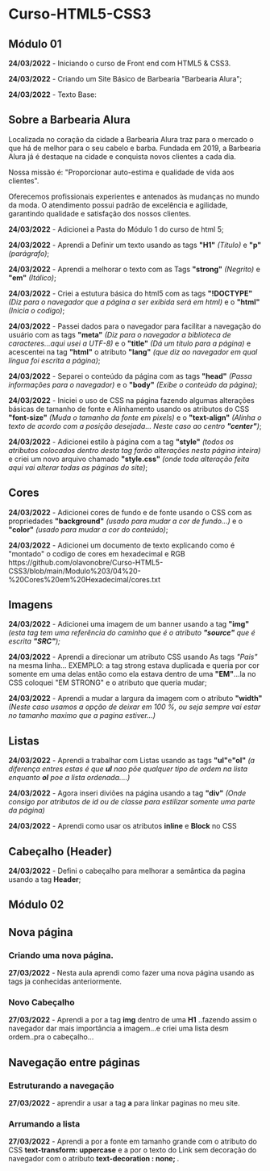 # Curso-HTML5-CSS3
## Módulo 01
<p><strong>24/03/2022</strong> - Iniciando o curso de Front end com HTML5 & CSS3.</p>
<p><strong>24/03/2022</strong> - Criando um Site Básico de Barbearia "Barbearia Alura";</p>
<p><strong>24/03/2022</strong> - Texto Base:</p>

## Sobre a Barbearia Alura 

<p>Localizada no coração da cidade a Barbearia Alura traz para o mercado o que há de melhor para o seu cabelo e barba. Fundada em 2019, a Barbearia Alura já é destaque na cidade e conquista novos clientes a cada dia.</p>

<p>Nossa missão é: "Proporcionar auto-estima e qualidade de vida aos clientes".</p>

<p>Oferecemos profissionais experientes e antenados às mudanças no mundo da moda. O atendimento possui padrão de excelência e agilidade, garantindo qualidade e satisfação dos nossos clientes.</p>

<strong>24/03/2022</strong> - Adicionei a Pasta do Módulo 1 do curso de html 5;
<p><strong>24/03/2022</strong> - Aprendi a Definir um texto usando as tags <strong>"H1"</strong> <em>(Título)</em> e <strong>"p"</strong> <em>(parágrafo)</em>;</p>

<p><strong>24/03/2022</strong> - Aprendi a melhorar o texto com as Tags <strong>"strong"</strong> <em>(Negrito)</em> e <strong>"em"</strong> <em>(Itálico)</em>;</p>
<p><strong>24/03/2022</strong> - Criei a estutura básica do html5 com as tags <strong>"!DOCTYPE"</strong> <em>(Diz para o navegador que a página a ser exibida será em html)</em> e o <strong>"html"</strong> <em>(Inicia o codigo)</em>;</p>

<p><strong>24/03/2022</strong> - Passei dados para o navegador para facilitar a navegação do usuário com as tags <strong>"meta"</strong> <em>(Diz para o navegador a biblioteca de caracteres...aqui usei a UTF-8)</em> e o <strong>"title"</strong> <em>(Dá um título para a página)</em> e acescentei na tag <strong>"html"</strong> o atributo <strong>"lang"</strong> <em>(que diz ao navegador em qual língua foi escrita a página)</em>;</p>

<p><strong>24/03/2022</strong> - Separei o conteúdo da página com as tags <strong>"head"</strong> <em>(Passa informações para o navegador)</em> e o <strong>"body"</strong> <em>(Exibe o conteúdo da página)</em>;</p>

<p><strong>24/03/2022</strong> - Iniciei o uso de CSS na página fazendo algumas alterações básicas de tamanho de fonte e Alinhamento usando os atributos do CSS <strong>"font-size"</strong> <em>(Muda o tamanho da fonte em pixels)</em> e o <strong>"text-align"</strong> <em>(Alinha o texto de acordo com a posição desejada... Neste caso ao centro <strong>"center"</strong>)</em>;</p>


<p><strong>24/03/2022</strong> - Adicionei estilo à página com a tag <strong>"style"</strong> <em>(todos os atributos colocados dentro desta tag farão alterações nesta página inteira)</em> e criei um novo arquivo chamado <strong>"style.css"</strong> <em>(onde toda alteração feita aqui vai alterar todas as páginas do site)</em>;</p>


## Cores

<p><strong>24/03/2022</strong> - Adicionei cores de fundo e de fonte usando o CSS com as propriedades <strong>"background"</strong> <em>(usado para mudar a cor de fundo...)</em> e o <strong>"color"</strong> <em>(usado para mudar a cor do conteúdo)</em>;</p>


<p><strong>24/03/2022</strong> - Adicionei um documento de texto explicando como é "montado" o codigo de cores em hexadecimal e RGB https://github.com/olavonobre/Curso-HTML5-CSS3/blob/main/Modulo%203/04%20-%20Cores%20em%20Hexadecimal/cores.txt</p>

## Imagens

<p><strong>24/03/2022</strong> - Adicionei uma imagem de um banner usando a tag <strong>"img"</strong> <em>(esta tag tem uma referência do caminho que é o atributo <strong>"source"</strong> que é escrita <strong>"SRC"</strong>);</em></p>

<p><strong>24/03/2022</strong> - Aprendi a direcionar um atributo CSS usando As tags <em>"Pais"</em> na mesma linha...
EXEMPLO: a tag strong estava duplicada e queria por cor somente em uma delas então como ela estava dentro de uma <strong>"EM"</strong>...la no CSS coloquei "EM STRONG" e o atributo que queria mudar;</p>

<p><strong>24/03/2022</strong> - Aprendi a mudar a largura da imagem com o atributo <strong>"width"</strong><em>(Neste caso usamos a opção de deixar em 100 %, ou seja sempre vai estar no tamanho maximo que a pagina estiver...)</em></p>

## Listas

<p><strong>24/03/2022</strong> - Aprendi a trabalhar com Listas usando as tags <strong>"ul"</strong>e<strong>"ol"</strong> <em>(a diferença entres estas é que <strong>ul</strong> nao põe qualquer tipo de ordem na lista enquanto <strong>ol</strong> poe a lista ordenada....)</em></p>

<p><strong>24/03/2022</strong> - Agora inseri diviões na página usando a tag <strong>"div"</strong> <em>(Onde consigo por atributos de id ou de classe para estilizar somente uma parte da página)</em></p>

<strong>24/03/2022</strong> - Aprendi como usar os atributos <strong>inline</strong> e <strong>Block</strong> no CSS 

## Cabeçalho (Header)

<p><strong>24/03/2022</strong> - Defini o cabeçalho para melhorar a semântica da pagina usando a tag <strong>Header</strong>;</p>

## Módulo 02

## Nova página

### Criando uma nova página.

<strong>27/03/2022</strong> - Nesta aula aprendi como fazer uma nova página usando as tags ja conhecidas anteriormente.

### Novo Cabeçalho

<strong>27/03/2022</strong> - Aprendi a por a tag <strong>img</strong> dentro de uma <strong>H1</strong> ..fazendo assim o navegador dar mais importância a imagem...e criei uma lista desm ordem..pra o cabeçalho...

## Navegação entre páginas

### Estruturando a navegação

<strong>27/03/2022</strong> - aprendir a usar a tag <strong>a</strong> para linkar paginas no meu site.

### Arrumando a lista

<strong>27/03/2022</strong> - Aprendi a por a fonte em tamanho grande com o atributo do CSS <strong>text-transform: uppercase</strong> e a por o texto do Link sem decoração do navegador com o atributo <strong>text-decoration : none; </strong>.


